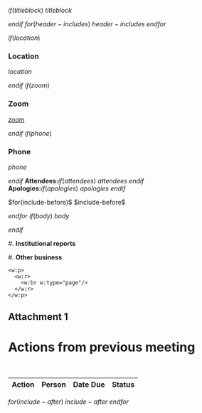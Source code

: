$if(titleblock)$
$titleblock$

$endif$
$for(header-includes)$
$header-includes$
$endfor$

$if(location)$
### Location
$location$

$endif$
$if(zoom)$
### Zoom
[$zoom$]($zoom$)

$endif$
$if(phone)$
### Phone
$phone$

$endif$
**Attendees:**$if(attendees)$ $attendees$
$endif$  
**Apologies:**$if(apologies)$ $apologies$
$endif$  
<p></p>
$for(include-before)$
$include-before$

$endfor$
$if(body)$
$body$

$endif$

#.  **Institutional reports**

#.  **Other business**
<!-- this creates a page break -->
```{=openxml}
<w:p>
  <w:r>
    <w:br w:type="page"/>
  </w:r>
</w:p>
```
## Attachment 1
# Actions from previous meeting

<br>

Action | Person | Date Due | Status
----- | -- | - | -
$for(include-after)$
$include-after$
$endfor$